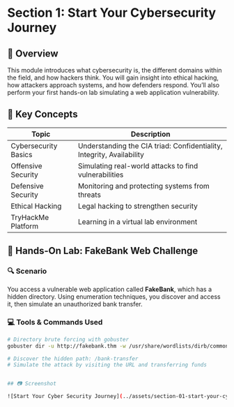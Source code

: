 # Section 1: Start Your Cybersecurity Journey

## 🧭 Overview

This module introduces what cybersecurity is, the different domains within the field, and how hackers think. You will gain insight into ethical hacking, how attackers approach systems, and how defenders respond. You’ll also perform your first hands-on lab simulating a web application vulnerability.

## 📌 Key Concepts

| Topic               | Description |
|---------------------|-------------|
| Cybersecurity Basics| Understanding the CIA triad: Confidentiality, Integrity, Availability |
| Offensive Security  | Simulating real-world attacks to find vulnerabilities |
| Defensive Security  | Monitoring and protecting systems from threats |
| Ethical Hacking     | Legal hacking to strengthen security |
| TryHackMe Platform  | Learning in a virtual lab environment |

## 🧪 Hands-On Lab: FakeBank Web Challenge

### 🔍 Scenario

You access a vulnerable web application called **FakeBank**, which has a hidden directory. Using enumeration techniques, you discover and access it, then simulate an unauthorized bank transfer.

### 💻 Tools & Commands Used

```bash
# Directory brute forcing with gobuster
gobuster dir -u http://fakebank.thm -w /usr/share/wordlists/dirb/common.txt

# Discover the hidden path: /bank-transfer
# Simulate the attack by visiting the URL and transferring funds


## 📷 Screenshot

![Start Your Cyber Security Journey](../assets/section-01-start-your-cybersecurity-journey.png)

